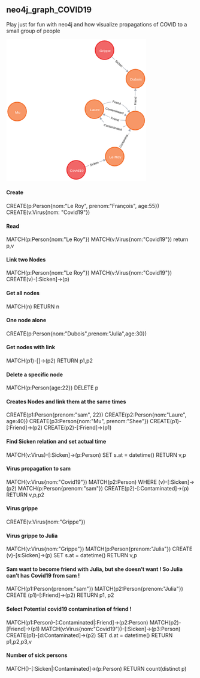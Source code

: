 ## neo4j_graph_COVID19
Play just for fun with neo4j and how visualize propagations of COVID to a small group of people

![Image description](https://github.com/mrNicky/neo4j_graph_COVID19/blob/master/graph_global.png)

#### Create
CREATE(p:Person{nom:"Le Roy", prenom:"François", age:55})
CREATE(v:Virus{nom: "Covid19"})

#### Read
MATCH(p:Person{nom:"Le Roy"})
MATCH(v:Virus{nom:"Covid19"}) 
return p,v

#### Link two Nodes
MATCH(p:Person{nom:"Le Roy"})
MATCH(v:Virus{nom:"Covid19"})
CREATE(v)-[:Sicken]→(p)

#### Get all nodes
MATCH(n) RETURN n

#### One node alone
CREATE(p:Person{nom:"Dubois",prenom:"Julia",age:30})

#### Get nodes with link
MATCH(p1)-[]->(p2) RETURN p1,p2

#### Delete a specific node 
MATCH(p:Person{age:22}) DELETE p

#### Creates Nodes and link them at the same times
CREATE(p1:Person{prenom:"sam", 22})
CREATE(p2:Person{nom:"Laure", age:40})
CREATE(p3:Person{nom:"Mu", prenom:"Shee"})
CREATE(p1)-[:Friend]->(p2)
CREATE(p2)-[:Friend]->(p1)

#### Find Sicken relation and set actual time
MATCH(v:Virus)-[:Sicken]->(p:Person) 
SET s.at = datetime()
RETURN v,p

#### Virus propagation to sam 
MATCH(v:Virus{nom:"Covid19"})
MATCH(p2:Person) WHERE (v)-[:Sicken]->(p2) 
MATCH(p:Person{prenom:"sam"})
CREATE(p2)-[:Contaminated]->(p)
RETURN v,p,p2

#### Virus grippe
CREATE(v:Virus{nom:"Grippe"})

#### Virus grippe to Julia
MATCH(v:Virus{nom:"Grippe"})
MATCH(p:Person{prenom:"Julia"})
CREATE (v)-[s:Sicken]->(p)
SET s.at = datetime()
RETURN v,p

#### Sam want to become friend with Julia, but she doesn’t want ! So Julia can’t has Covid19 from sam !
MATCH(p1:Person{prenom:"sam"})
MATCH(p2:Person{prenom:"Julia"})
CREATE (p1)-[:Friend]->(p2) 
RETURN p1, p2


#### Select Potential covid19 contamination of friend !
MATCH(p1:Person)-[:Contaminated|:Friend]->(p2:Person)
MATCH(p2)-[Friend]->(p1)
MATCH(v:Virus{nom:"Covid19"})-[:Sicken]->(p3:Person) 
CREATE(p1)-[d:Contaminated]->(p2)
SET d.at = datetime()
RETURN p1,p2,p3,v

#### Number of sick persons
MATCH()-[:Sicken|:Contaminated]->(p:Person) RETURN count(distinct p)
